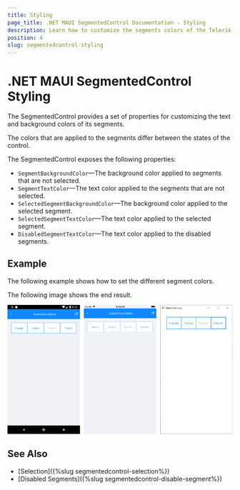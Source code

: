 ```yaml
---
title: Styling
page_title: .NET MAUI SegmentedControl Documentation - Styling
description: Learn how to customize the segments colors of the Telerik UI for .NET MAUI SegmentedControl.
position: 4
slug: segmentedcontrol-styling
---
```


# .NET MAUI SegmentedControl Styling

The SegmentedControl provides a set of properties for customizing the text and background colors of its segments.

The colors that are applied to the segments differ between the states of the control.

The SegmentedControl exposes the following properties:

- `SegmentBackgroundColor`&mdash;The background color applied to segments that are not selected.
- `SegmentTextColor`&mdash;The text color applied to the segments that are not selected.
- `SelectedSegmentBackgroundColor`&mdash;The background color applied to the selected segment.
- `SelectedSegmentTextColor`&mdash;The text color applied to the selected segment.
- `DisabledSegmentTextColor`&mdash;The text color applied to the disabled segments.

## Example

The following example shows how to set the different segment colors.

<snippet id='segmentcontrol-styling-xaml' />


The following image shows the end result.

![.NET MAUI SegmentedControl colors customization](images/segmentcontrol-features-customizecolors-0.png)

## See Also

- [Selection]({%slug segmentedcontrol-selection%})
- [Disabled Segments]({%slug segmentedcontrol-disable-segment%})
